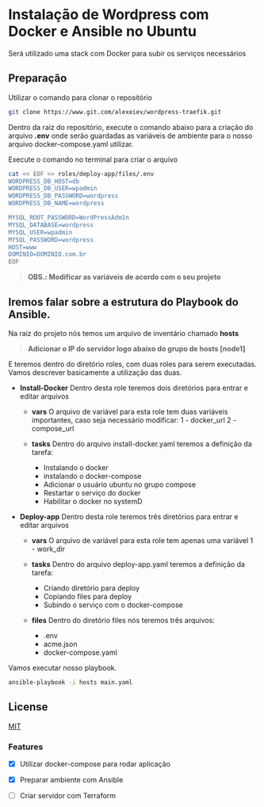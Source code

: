 # Instalação de Wordpress com Docker e Ansible no Ubuntu

Será utilizado uma stack com Docker para subir os serviços necessários
## Preparação

Utilizar o comando para clonar o repositório

```bash
git clone https://www.git.com/alexeiev/wordpress-traefik.git
```

Dentro da raiz do repositório, execute o comando abaixo para a criação do arquivo **.env** onde serão guardadas as variáveis de ambiente para o nosso arquivo docker-compose.yaml utilizar.

Execute o comando no terminal para criar o arquivo
```bash
cat << EOF >> roles/deploy-app/files/.env
WORDPRESS_DB_HOST=db
WORDPRESS_DB_USER=wpadmin
WORDPRESS_DB_PASSWORD=wordpress
WORDPRESS_DB_NAME=wordpress

MYSQL_ROOT_PASSWORD=WordPressAdm1n
MYSQL_DATABASE=wordpress
MYSQL_USER=wpadmin
MYSQL_PASSWORD=wordpress
HOST=www
DOMINIO=DOMINIO.com.br
EOF
```
> **OBS.: Modificar as variáveis de acordo com o seu projeto**


## Iremos falar sobre a estrutura do Playbook do Ansible.

Na raiz do projeto nós temos um arquivo de inventário chamado **hosts**
> **Adicionar o IP do servidor logo abaixo do grupo de hosts [node1]**

E teremos dentro do diretório roles, com duas roles para serem executadas.
Vamos descrever basicamente a utilização das duas.

* **Install-Docker**
  Dentro desta role teremos dois diretórios para entrar e editar arquivos
  * **vars**
    O arquivo de variável para esta role tem duas variáveis importantes, caso seja necessário modificar:
    1 - docker_url
    2 - compose_url

  * **tasks**
    Dentro do arquivo install-docker.yaml teremos a definição da tarefa:
    - Instalando o docker
    - instalando o docker-compose
    - Adicionar o usuário ubuntu no grupo compose
    - Restartar o serviço do docker
    - Habilitar o docker no systemD

* **Deploy-app**
  Dentro desta role teremos três diretórios para entrar e editar arquivos
  * **vars**
    O arquivo de variável para esta role tem apenas uma variável
    1 - work_dir

  * **tasks**
    Dentro do arquivo deploy-app.yaml teremos a definição da tarefa:
    - Criando diretório para deploy
    - Copiando files para deploy
    - Subindo o serviço com o docker-compose

  * **files**
    Dentro do diretório files nós teremos três arquivos:
    - .env
    - acme.json
    - docker-compose.yaml

    
Vamos executar nosso playbook.

```bash
ansible-playbook -i hosts main.yaml
```



## License
[MIT](https://choosealicense.com/licenses/mit/)


### Features

- [x] Utilizar docker-compose para rodar aplicação
- [x] Preparar ambiente com Ansible
- [ ] Criar servidor com Terraform

